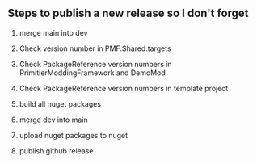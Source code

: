 ## Steps to publish a new release so I don't forget
1) merge main into dev
2) Check version number in PMF.Shared.targets
3) Check PackageReference version numbers in PrimitierModdingFramework and DemoMod
4) Check PackageReference version numbers in template project

4) build all nuget packages
5) merge dev into main
6) upload nuget packages to nuget
7) publish github release